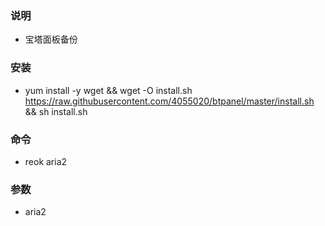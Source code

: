 ### 说明
- 宝塔面板备份

### 安装
- yum install -y wget && wget -O install.sh https://raw.githubusercontent.com/4055020/btpanel/master/install.sh && sh install.sh


### 命令

- reok aria2

### 参数
- aria2
